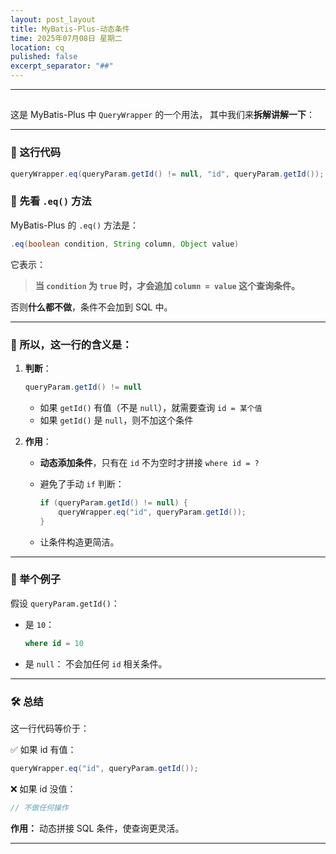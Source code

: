 ```yaml
---
layout: post_layout
title: MyBatis-Plus-动态条件
time: 2025年07月08日 星期二
location: cq
pulished: false
excerpt_separator: "##"
---
```

---
##
这是 MyBatis-Plus 中 `QueryWrapper` 的一个用法，
其中我们来**拆解讲解一下**：

---

### 🌟 这行代码

```java
queryWrapper.eq(queryParam.getId() != null, "id", queryParam.getId());
```

### 🌿 先看 `.eq()` 方法

MyBatis-Plus 的 `.eq()` 方法是：

```java
.eq(boolean condition, String column, Object value)
```

它表示：

> **当 `condition` 为 `true` 时，才会追加 `column = value` 这个查询条件。**

否则**什么都不做**，条件不会加到 SQL 中。

---

### 🚀 所以，这一行的含义是：

1. **判断**：

   ```java
   queryParam.getId() != null
   ```

   * 如果 `getId()` 有值（不是 `null`），就需要查询 `id = 某个值`
   * 如果 `getId()` 是 `null`，则不加这个条件

2. **作用**：

   * **动态添加条件**，只有在 `id` 不为空时才拼接 `where id = ?`
   * 避免了手动 `if` 判断：

     ```java
     if (queryParam.getId() != null) {
         queryWrapper.eq("id", queryParam.getId());
     }
     ```
   * 让条件构造更简洁。

---

### 🌈 举个例子

假设 `queryParam.getId()`：

* 是 `10`：

  ```sql
  where id = 10
  ```
* 是 `null`：
  不会加任何 `id` 相关条件。

---

### 🛠️ 总结

这一行代码等价于：

✅ 如果 id 有值：

```java
queryWrapper.eq("id", queryParam.getId());
```

❌ 如果 id 没值：

```java
// 不做任何操作
```

**作用：**
动态拼接 SQL 条件，使查询更灵活。

---
